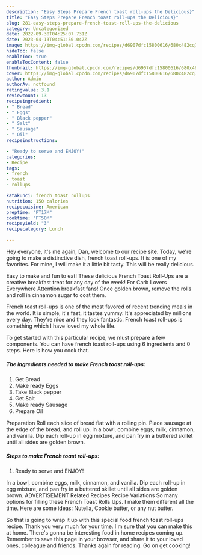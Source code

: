 ```yaml
---
description: "Easy Steps Prepare French toast roll-ups the Delicious}"
title: "Easy Steps Prepare French toast roll-ups the Delicious}"
slug: 281-easy-steps-prepare-french-toast-roll-ups-the-delicious
category: Uncategorized
date: 2022-09-30T04:25:07.731Z
date: 2023-04-13T04:51:50.047Z
image: https://img-global.cpcdn.com/recipes/d6907dfc15800616/680x482cq70/french-toast-roll-ups-recipe-main-photo.jpg
hideToc: false
enableToc: true
enableTocContent: false
thumbnail: https://img-global.cpcdn.com/recipes/d6907dfc15800616/680x482cq70/french-toast-roll-ups-recipe-main-photo.jpg
cover: https://img-global.cpcdn.com/recipes/d6907dfc15800616/680x482cq70/french-toast-roll-ups-recipe-main-photo.jpg
author: Admin
authorAv: notfound
ratingvalue: 3.1
reviewcount: 13
recipeingredient:
- " Bread"
- " Eggs"
- " Black pepper"
- " Salt"
- " Sausage"
- " Oil"
recipeinstructions:

- "Ready to serve and ENJOY!"
categories:
- Recipe
tags:
- french
- toast
- rollups

katakunci: french toast rollups 
nutrition: 150 calories
recipecuisine: American
preptime: "PT17M"
cooktime: "PT50M"
recipeyield: "3"
recipecategory: Lunch

---
```



Hey everyone, it's me again, Dan, welcome to our recipe site. Today, we're going to make a distinctive dish, french toast roll-ups. It is one of my favorites. For mine, I will make it a little bit tasty. This will be really delicious.

Easy to make and fun to eat! These delicious French Toast Roll-Ups are a creative breakfast treat for any day of the week! For Carb Lovers Everywhere Attention breakfast fans! Once golden brown, remove the rolls and roll in cinnamon sugar to coat them.

French toast roll-ups is one of the most favored of recent trending meals in the world. It is simple, it's fast, it tastes yummy. It's appreciated by millions every day. They're nice and they look fantastic. French toast roll-ups is something which I have loved my whole life.


To get started with this particular recipe, we must prepare a few components. You can have french toast roll-ups using 6 ingredients and 0 steps. Here is how you cook that.

<!--inarticleads1-->

##### The ingredients needed to make French toast roll-ups:

1. Get  Bread
1. Make ready  Eggs
1. Take  Black pepper
1. Get  Salt
1. Make ready  Sausage
1. Prepare  Oil


Preparation Roll each slice of bread flat with a rolling pin. Place sausage at the edge of the bread, and roll up. In a bowl, combine eggs, milk, cinnamon, and vanilla. Dip each roll-up in egg mixture, and pan fry in a buttered skillet until all sides are golden brown. 

<!--inarticleads2-->

##### Steps to make French toast roll-ups:


1. Ready to serve and ENJOY!

In a bowl, combine eggs, milk, cinnamon, and vanilla. Dip each roll-up in egg mixture, and pan fry in a buttered skillet until all sides are golden brown. ADVERTISEMENT Related Recipes Recipe Variations So many options for filling these French Toast Rolls Ups. I make them different all the time. Here are some ideas: Nutella, Cookie butter, or any nut butter. 

So that is going to wrap it up with this special food french toast roll-ups recipe. Thank you very much for your time. I'm sure that you can make this at home. There's gonna be interesting food in home recipes coming up. Remember to save this page in your browser, and share it to your loved ones, colleague and friends. Thanks again for reading. Go on get cooking!
